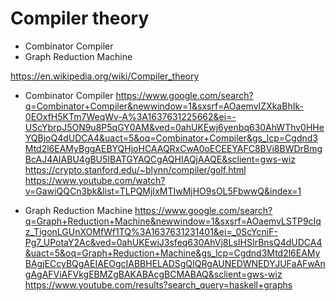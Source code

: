 # Compiler theory


- Combinator Compiler
- Graph Reduction Machine

https://en.wikipedia.org/wiki/Compiler_theory



* Combinator Compiler
https://www.google.com/search?q=Combinator+Compiler&newwindow=1&sxsrf=AOaemvIZXkaBhIk-0EOxfH5KTm7WeqWv-A%3A1637631225662&ei=-UScYbrpJ5ON9u8P5qGY0AM&ved=0ahUKEwj6yenbq630AhWThv0HHeYQBjoQ4dUDCA4&uact=5&oq=Combinator+Compiler&gs_lcp=Cgdnd3Mtd2l6EAMyBggAEBYQHjoHCAAQRxCwA0oECEEYAFC8BVi8BWDrBmgBcAJ4AIABU4gBU5IBATGYAQCgAQHIAQjAAQE&sclient=gws-wiz
https://crypto.stanford.edu/~blynn/compiler/golf.html
https://www.youtube.com/watch?v=GawiQQCn3bk&list=TLPQMjIxMTIwMjHO9sOL5FbwwQ&index=1

* Graph Reduction Machine
https://www.google.com/search?q=Graph+Reduction+Machine&newwindow=1&sxsrf=AOaemvLSTP9cIqz_TigonLGUnXOMfWf1TQ%3A1637631231401&ei=_0ScYcniF-Pg7_UPotaY2Ac&ved=0ahUKEwiJ3sfeq630AhVj8LsIHSIrBnsQ4dUDCA4&uact=5&oq=Graph+Reduction+Machine&gs_lcp=Cgdnd3Mtd2l6EAMyBAgjECcyBQgAEIAEOgcIABBHELADSgQIQRgAUNEDWNEDYJUFaAFwAngAgAFViAFVkgEBMZgBAKABAcgBCMABAQ&sclient=gws-wiz
https://www.youtube.com/results?search_query=haskell+graphs
